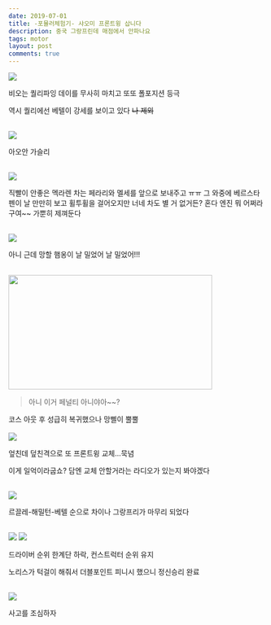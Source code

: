 ```yaml
---
date: 2019-07-01
title: -포뮬러체험기- 샤오미 프론트윙 삽니다
description: 중국 그랑프린데 매점에서 안파나요 
tags: motor
layout: post
comments: true
---
```


<img src="https://n2wb.files.wordpress.com/2019/07/img_2150.jpg" class="size-full wp-image-92">

비오는 퀄리파잉 데이를 무사히 마치고 또또 폴포지션 등극

역시 퀄리에선 베텔이 강세를 보이고 있다 <s>나</s><s> </s><s>제외</s>
<br><br>

<s><img src="https://n2wb.files.wordpress.com/2019/07/img_2151.jpg" class="size-full wp-image-93"></s>

아오안 가슬리
<br><br>

<img src="https://n2wb.files.wordpress.com/2019/07/img_2152.jpg" class="size-full wp-image-94">

직빨이 안좋은 멕라렌 차는 페라리와 멜세를 앞으로 보내주고 ㅠㅠ 그 와중에 베르스타펜이 날 만만히 보고 휠투휠을 걸어오지만 너네 차도 별 거 없거든? 혼다 엔진 뭐 어쩌라구여~~ 가뿐히 제껴둔다
<br><br>

<img src="https://n2wb.files.wordpress.com/2019/07/img_2153.jpg" class="size-full wp-image-95">

아니 근데 망할 햄옹이 날 밀었어 날 밀었어!!!
<br><br>

<img src="https://n2wb.files.wordpress.com/2019/07/img_2159.gif" class="size-full wp-image-107" width="400" height="225">
<blockquote>아니 이거 페널티 아니야아~~?
</blockquote>
코스 아웃 후 성급히 복귀했으나 망삘이 뿔뿔
<br><br>

<img src="https://n2wb.files.wordpress.com/2019/07/img_2156.jpg" class="size-full wp-image-96">

엎친데 덮친격으로 또 프론트윙 교체...묵념

이게 일억이라굽쇼? 담엔 교체 안할거라는 라디오가 있는지 봐야겠다
<br><br>

<img src="https://n2wb.files.wordpress.com/2019/07/img_2154.jpg" class="size-full wp-image-100">

르끌레-해밀턴-베텔 순으로 차이나 그랑프리가 마무리 되었다
<br><br>

<img src="https://n2wb.files.wordpress.com/2019/07/img_2155-1.jpg" class="size-full wp-image-102">

<img src="https://n2wb.files.wordpress.com/2019/07/img_2157-1.jpg" class="size-full wp-image-103">

드라이버 순위 한계단 하락, 컨스트럭터 순위 유지

노리스가 턱걸이 해줘서 더블포인트 피니시 했으니 정신승리 완료
<br><br>

<img src="https://n2wb.files.wordpress.com/2019/07/img_2158-1-1.jpg" class="size-full wp-image-104">

사고를 조심하자
<br><br>
